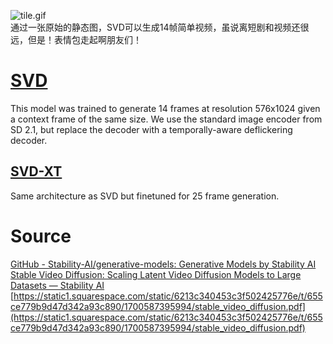 ![tile.gif](./img/1701396889686-e3636b4d-708a-4090-8c45-65586e7226c3.gif)<br />通过一张原始的静态图，SVD可以生成14帧简单视频，虽说离短剧和视频还很远，但是！表情包走起啊朋友们！
<a name="dfMkw"></a>
# [SVD](https://huggingface.co/stabilityai/stable-video-diffusion-img2vid)
This model was trained to generate 14 frames at resolution 576x1024 given a context frame of the same size. We use the standard image encoder from SD 2.1, but replace the decoder with a temporally-aware deflickering decoder.

<a name="Ke1b0"></a>
## [SVD-XT](https://huggingface.co/stabilityai/stable-video-diffusion-img2vid-xt)
Same architecture as SVD but finetuned for 25 frame generation.

<a name="sYXgz"></a>
# Source
[GitHub - Stability-AI/generative-models: Generative Models by Stability AI](https://github.com/Stability-AI/generative-models)<br />[Stable Video Diffusion: Scaling Latent Video Diffusion Models to Large Datasets — Stability AI](https://stability.ai/research/stable-video-diffusion-scaling-latent-video-diffusion-models-to-large-datasets)<br />[https://static1.squarespace.com/static/6213c340453c3f502425776e/t/655ce779b9d47d342a93c890/1700587395994/stable_video_diffusion.pdf](https://static1.squarespace.com/static/6213c340453c3f502425776e/t/655ce779b9d47d342a93c890/1700587395994/stable_video_diffusion.pdf)

